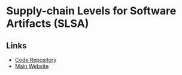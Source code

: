 # Supply-chain Levels for Software Artifacts (SLSA)

<!--
https://www.youtube.com/watch?v=tQdI_9DebbI
-->

## Links

- [Code Repository](https://github.com/slsa-framework/slsa)
- [Main Website](https://slsa.dev/)
